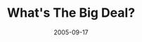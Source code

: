 ---
layout: message
category: message
series: "Sex: What's The Big Deal?"
title: "What's The Big Deal?"
date: 2005-09-17
message_id: 102
---